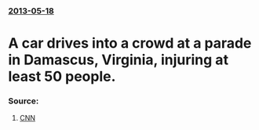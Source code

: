### [2013-05-18](/news/2013/05/18/index.md)

# A car drives into a crowd at a parade in Damascus, Virginia, injuring at least 50 people. 




### Source:

1. [CNN](http://www.cnn.com/2013/05/18/us/virginia-car-hits-parade/)
